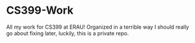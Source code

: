 # CS399-Work

All my work for CS399 at ERAU! Organized in a terrible way I should really go about fixing later, luckily, this is a private repo.
